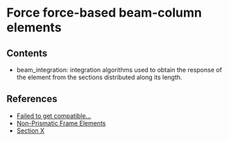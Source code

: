 # Force force-based beam-column elements

## Contents

- beam_integration: integration algorithms used to obtain the response of the element from the sections distributed along its length.

## References

- [Failed to get compatible...](https://portwooddigital.com/2021/10/10/failed-to-get-compatible/)
- [Non-Prismatic Frame Elements](https://portwooddigital.com/2021/10/17/non-prismatic-frame-elements/)
- [Section X](https://portwooddigital.com/2021/11/07/section-x/)
